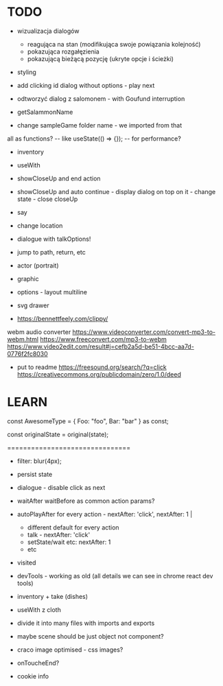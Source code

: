 # TODO

- wizualizacja dialogów
  - reagująca na stan (modifikująca swoje powiązania kolejność)
  - pokazująca rozgałęzienia
  - pokazującą bieżącą pozycję (ukryte opcje i ścieżki)

- styling

- add clicking id dialog without options - play next
- odtworzyć dialog z salomonem - with Goufund interruption
- getSalammonName

- change sampleGame folder name - we imported from that

all as functions? -- like useState(() => {}); -- for performance?

- inventory
- useWith

- showCloseUp and end action
- showCloseUp and auto continue - display dialog on top on it - change state - close closeUp

- say

- change location

- dialogue with talkOptions!
- jump to path, return, etc
- actor (portrait)
- graphic
- options - layout multiline

- svg drawer
- https://bennettfeely.com/clippy/

webm audio converter
https://www.videoconverter.com/convert-mp3-to-webm.html
https://www.freeconvert.com/mp3-to-webm
https://www.video2edit.com/result#j=cefb2a5d-be51-4bcc-aa7d-0776f2fc8030

- put to readme
https://freesound.org/search/?q=click
https://creativecommons.org/publicdomain/zero/1.0/deed


LEARN
===============================

const AwesomeType = {
   Foo: "foo",
   Bar: "bar"
} as const;

const originalState = original(state);

===============================


- filter: blur(4px);

- persist state
- dialogue - disable click as next
- waitAfter waitBefore as common action params?
- autoPlayAfter for every action - nextAfter: 'click', nextAfter: 1 |
   - different default for every action
   - talk - nextAfter: 'click'
   - setState/wait etc: nextAfter: 1
   - etc
- visited
- devTools - working as old (all details we can see in chrome react dev tools)
- inventory + take (dishes)
- useWith z cloth


- divide it into many files with imports and exports
- maybe scene should be just object not component?


- craco image optimised - css images?
- onToucheEnd?
- cookie info

